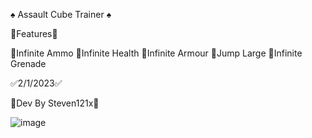 ♠️ Assault Cube Trainer ♠️

🚀Features🚀

🦝Infinite Ammo
🦝Infinite Health
🦝Infinite Armour
🦝Jump     Large
🦝Infinite Grenade

✅2/1/2023✅

🔨Dev By Steven121x🔨


![image](https://user-images.githubusercontent.com/96802942/219946945-c55525ea-b72b-4ec1-972e-46a7324ad6a3.png)





